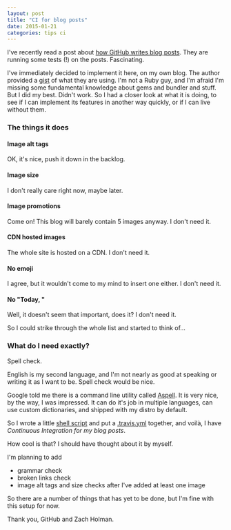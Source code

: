 ```yaml
---
layout: post
title: "CI for blog posts"
date: 2015-01-21
categories: tips ci
---
```


I've recently read a post about [how GitHub writes blog posts][github posts]. They are running some tests (!) on the posts. Fascinating.

I've immediately decided to implement it here, on my own blog.
The author provided a [gist] of what they are using. I'm not a Ruby guy, and I'm afraid I'm missing some fundamental knowledge about gems and bundler and stuff. But I did my best. Didn't work. So I had a closer look at what it is doing, to see if I can implement its features in another way quickly, or if I can live without them.

### The things it does

#### Image alt tags
OK, it's nice, push it down in the backlog.

#### Image size
I don't really care right now, maybe later.

#### Image promotions
Come on! This blog will barely contain 5 images anyway. 
I don't need it.

#### CDN hosted images
The whole site is hosted on a CDN. 
I don't need it.

#### No emoji
I agree, but it wouldn't come to my mind to insert one either. 
I don't need it.

#### No "Today, "
Well, it doesn't seem that important, does it?
I don't need it.

So I could strike through the whole list and started to think of...

### What do I need exactly?

Spell check.

English is my second language, and I'm not nearly as good at speaking or writing it as I want to be. Spell check would be nice.

Google told me there is a command line utility called [Aspell]. It is very nice, by the way, I was impressed. It can do it's job in multiple languages, can use custom dictionaries, and shipped with my distro by default.

So I wrote a little [shell script][spell check] and put a [.travis.yml][travis] together, and voilà, I have _Continuous Integration for my blog posts_.

How cool is that? I should have thought about it by myself.

I'm planning to add
- grammar check
- broken links check
- image alt tags and size checks after I've added at least one image

So there are a number of things that has yet to be done, but I'm fine with this setup for now.

Thank you, GitHub and Zach Holman.

[github posts]: http://zachholman.com/posts/how-github-writes-blog-posts/
[gist]: https://gist.github.com/holman/4bd27ba3950ee2ee79c3
[Aspell]: http://aspell.net/
[spell check]: https://github.com/miklos-martin/miklos-martin.github.io/blob/master/spell/check.sh
[travis]: https://github.com/miklos-martin/miklos-martin.github.io/blob/master/.travis.yml 
